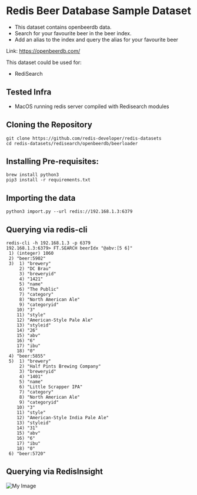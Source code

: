

# Redis Beer Database Sample Dataset


- This dataset contains openbeerdb data.
- Search for your favourite beer in the beer index. 
- Add an alias to the index and query the alias for your favourite beer

Link: https://openbeerdb.com/

This dataset could be used for:

- RediSearch

## Tested Infra

- MacOS running redis server compiled  with Redisearch modules


## Cloning the Repository

```
git clone https://github.com/redis-developer/redis-datasets
cd redis-datasets/redisearch/openbeerdb/beerloader
```

## Installing Pre-requisites:

```
brew install python3
pip3 install -r requirements.txt
```

## Importing the data

```
python3 import.py --url redis://192.168.1.3:6379
```

## Querying via redis-cli

```
redis-cli -h 192.168.1.3 -p 6379
192.168.1.3:6379> FT.SEARCH beerIdx "@abv:[5 6]"
 1) (integer) 1060
 2) "beer:5902"
 3)  1) "brewery"
     2) "DC Brau"
     3) "breweryid"
     4) "1421"
     5) "name"
     6) "The Public"
     7) "category"
     8) "North American Ale"
     9) "categoryid"
    10) "3"
    11) "style"
    12) "American-Style Pale Ale"
    13) "styleid"
    14) "26"
    15) "abv"
    16) "6"
    17) "ibu"
    18) "0"
 4) "beer:5855"
 5)  1) "brewery"
     2) "Half Pints Brewing Company"
     3) "breweryid"
     4) "1401"
     5) "name"
     6) "Little Scrapper IPA"
     7) "category"
     8) "North American Ale"
     9) "categoryid"
    10) "3"
    11) "style"
    12) "American-Style India Pale Ale"
    13) "styleid"
    14) "31"
    15) "abv"
    16) "6"
    17) "ibu"
    18) "0"
 6) "beer:5720"
```


## Querying via RedisInsight

![My Image](https://github.com/redis-developer/redis-datasets/blob/master/redisearch/openbeerdb/images/redisearch.png)
